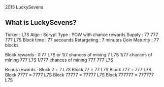 2015 LuckySevens

What is LuckySevens?
--------------------
Ticker : L7S
Algo : Scrypt
Type : POW with chance rewards
Supply : 77 777 777 L7S
Block time : 77 secounds
Retargeting : 7 minutes
Coin Maturity : 77 blocks

Block rewards : 0.77 L7S
or
1/7 chances of mining 7 L7S
1/77 chances of mining 777 L7S
1/777 chances of mining 777 777 L7S

Bonus rewards : 
Block 7 = 7 L7S
Block 77 = 77 L7S
Block 777 = 777 L7S
Block 7777 = 7777 L7S
Block 77777 = 77777 L7S
Block 777777 = 777777 L7S


